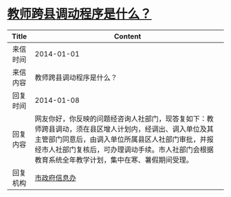 # <a href="http://www.shangluo.gov.cn/zmhd/ldxxxx.jsp?urltype=leadermail.LeaderMailContentUrl&wbtreeid=1112&leadermailid=2221">教师跨县调动程序是什么？</a>
| Title |                                                             Content                                                             |
|:-----:|---------------------------------------------------------------------------------------------------------------------------------|
| 来信时间  | 2014-01-01                                                                                                                      |
| 来信内容  | 教师跨县调动程序是什么？                                                                                                                    |
| 回复时间  | 2014-01-08                                                                                                                      |
| 回复内容  | 网友你好，你反映的问题经咨询人社部门，现答复如下：教师跨县调动，须在县区增人计划内，经调出、调入单位及其主管部门同意后，由调入单位所属县区人社部门审批，并报经市人社部门复核后，可办理调动手续。市人社部门会根据教育系统全年教学计划，集中在寒、暑假期间受理。 |
| 回复机构  | <a href="../../categories/agencies/市政府信息办.md">市政府信息办</a>                                                                          |